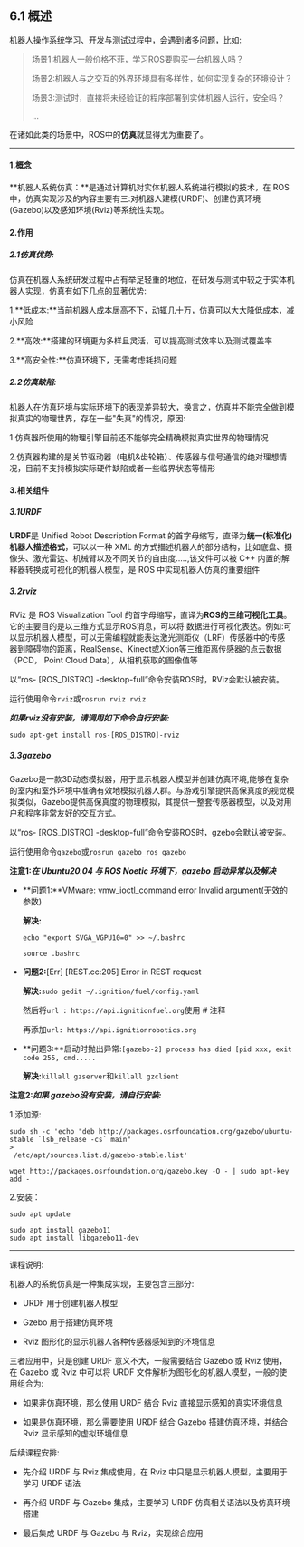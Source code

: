 ## 6.1 概述

机器人操作系统学习、开发与测试过程中，会遇到诸多问题，比如:

> 场景1:机器人一般价格不菲，学习ROS要购买一台机器人吗？
>
> 场景2:机器人与之交互的外界环境具有多样性，如何实现复杂的环境设计？
>
> 场景3:测试时，直接将未经验证的程序部署到实体机器人运行，安全吗？
>
> ...

在诸如此类的场景中，ROS中的**仿真**就显得尤为重要了。

---

#### 1.**概念**

**机器人系统仿真：**是通过计算机对实体机器人系统进行模拟的技术，在 ROS 中，仿真实现涉及的内容主要有三:对机器人建模\(URDF\)、创建仿真环境\(Gazebo\)以及感知环境\(Rviz\)等系统性实现。

#### 2.**作用**

##### 2.1仿真优势:

仿真在机器人系统研发过程中占有举足轻重的地位，在研发与测试中较之于实体机器人实现，仿真有如下几点的显著优势:

1.**低成本:**当前机器人成本居高不下，动辄几十万，仿真可以大大降低成本，减小风险

2.**高效:**搭建的环境更为多样且灵活，可以提高测试效率以及测试覆盖率

3.**高安全性:**仿真环境下，无需考虑耗损问题

##### 2.2仿真缺陷:

机器人在仿真环境与实际环境下的表现差异较大，换言之，仿真并不能完全做到模拟真实的物理世界，存在一些"失真"的情况，原因:

1.仿真器所使用的物理引擎目前还不能够完全精确模拟真实世界的物理情况

2.仿真器构建的是关节驱动器（电机&齿轮箱）、传感器与信号通信的绝对理想情况，目前不支持模拟实际硬件缺陷或者一些临界状态等情形

#### 3.相关组件

##### 3.1URDF

**URDF**是 Unified Robot Description Format 的首字母缩写，直译为**统一\(标准化\)机器人描述格式**，可以以一种 XML 的方式描述机器人的部分结构，比如底盘、摄像头、激光雷达、机械臂以及不同关节的自由度.....,该文件可以被 C++ 内置的解释器转换成可视化的机器人模型，是 ROS 中实现机器人仿真的重要组件

##### 3.2rviz

RViz 是 ROS Visualization Tool 的首字母缩写，直译为**ROS的三维可视化工具**。它的主要目的是以三维方式显示ROS消息，可以将 数据进行可视化表达。例如:可以显示机器人模型，可以无需编程就能表达激光测距仪（LRF）传感器中的传感 器到障碍物的距离，RealSense、Kinect或Xtion等三维距离传感器的点云数据（PCD， Point Cloud Data），从相机获取的图像值等

以“ros- \[ROS\_DISTRO\] -desktop-full”命令安装ROS时，RViz会默认被安装。

运行使用命令`rviz`或`rosrun rviz rviz`

_**如果rviz没有安装，请调用如下命令自行安装:**_

```
sudo apt-get install ros-[ROS_DISTRO]-rviz
```

##### 3.3gazebo

Gazebo是一款3D动态模拟器，用于显示机器人模型并创建仿真环境,能够在复杂的室内和室外环境中准确有效地模拟机器人群。与游戏引擎提供高保真度的视觉模拟类似，Gazebo提供高保真度的物理模拟，其提供一整套传感器模型，以及对用户和程序非常友好的交互方式。

以“ros- \[ROS\_DISTRO\] -desktop-full”命令安装ROS时，gzebo会默认被安装。

运行使用命令`gazebo`或`rosrun gazebo_ros gazebo`

**注意1:**_**在 Ubuntu20.04 与 ROS Noetic 环境下，gazebo 启动异常以及解决**_

* **问题1:**VMware: vmw\_ioctl\_command error Invalid argument\(无效的参数\)

  **解决:**

  `echo "export SVGA_VGPU10=0" >> ~/.bashrc`

  `source .bashrc`

* **问题2:**\[Err\] \[REST.cc:205\] Error in REST request

  **解决:**`sudo gedit ~/.ignition/fuel/config.yaml`

  然后将`url : https://api.ignitionfuel.org`使用 \# 注释

  再添加`url: https://api.ignitionrobotics.org`

* **问题3:**启动时抛出异常:`[gazebo-2] process has died [pid xxx, exit code 255, cmd.....`

  **解决:**`killall gzserver`和`killall gzclient`

**注意2:**_**如果 gazebo没有安装，请自行安装:**_

1.添加源:

    sudo sh -c 'echo "deb http://packages.osrfoundation.org/gazebo/ubuntu-stable `lsb_release -cs` main" 
    >
     /etc/apt/sources.list.d/gazebo-stable.list'

```
wget http://packages.osrfoundation.org/gazebo.key -O - | sudo apt-key add -
```

2.安装：

```
sudo apt update
```

```
sudo apt install gazebo11 
sudo apt install libgazebo11-dev
```

---

课程说明:

机器人的系统仿真是一种集成实现，主要包含三部分:

* URDF 用于创建机器人模型

* Gzebo 用于搭建仿真环境

* Rviz 图形化的显示机器人各种传感器感知到的环境信息

三者应用中，只是创建 URDF 意义不大，一般需要结合 Gazebo 或 Rviz 使用，在 Gazebo 或 Rviz 中可以将 URDF 文件解析为图形化的机器人模型，一般的使用组合为:

* 如果非仿真环境，那么使用 URDF 结合 Rviz 直接显示感知的真实环境信息

* 如果是仿真环境，那么需要使用 URDF 结合 Gazebo 搭建仿真环境，并结合 Rviz 显示感知的虚拟环境信息

后续课程安排:

* 先介绍 URDF 与 Rviz 集成使用，在 Rviz 中只是显示机器人模型，主要用于学习 URDF 语法

* 再介绍 URDF 与 Gazebo 集成，主要学习 URDF 仿真相关语法以及仿真环境搭建

* 最后集成 URDF 与 Gazebo 与 Rviz，实现综合应用



